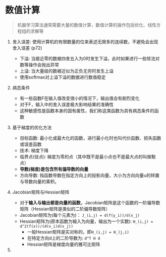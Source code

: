 # 数值计算
> 机器学习算法通常需要大量的数值计算，数值计算的操作包括优化、线性方程组的求解等

1. 舍入误差: 使用计算机的有限数量的位来表述无限多的连续数，不避免会出现舍入误差  (p72)
    - 下溢: 当接近零的数被四舍五入为0时发生下溢，此时如果进行一些除法对数等操作会抛出异常
    - 上溢: 当大量级的数被近似为正负无穷时发生上溢
    - 使用softmax对上溢下溢的数据进行数值稳定

2. 病态条件
    - 有一些函数F在输入值改变很小的情况下，输出值会有剧烈变化
    - 对于F，输入中的舍入误差极大影响结果的准确性
    - 这种敏感性是函数本身的固有属性，我们称这类函数为具有病态条件的函数

3. 基于梯度的优化方法
    - 目标函数: 最小化或最大化的函数，进行最小化时也叫代价函数、损失函数或误差函数
    - 技术: 梯度下降
    - 临界点(驻点): 梯度为零的点（其中既不是最小点也不是最大点的叫做鞍点）
    - **导数(梯度)是包含所有偏导数的向量**
    - 方向导数: 指函数导数在指定方向上的投影向量，大小为方向向量u的转置与导数向量的乘积。
    
4. Jacobian矩阵与Hessian矩阵
    - 对于**输入与输出都是向量的函数**，Jacobian矩阵是这个函数的一阶偏导数矩阵（Hessian矩阵是类似的二阶偏导数矩阵）
    - Jacobian矩阵为(每个元素为)： `J_(i,j) = d(f(y_i))/d(x_j)` 
    - Hessian矩阵为(原本函数为输入为向量，输出为一个实数): `H_(i,j) = d^2(f(x))/(d(x_i)d(x_j))`
        - 一般Hessian矩阵是实对称的，即`H_(i,j) = H_(j,i)`
        - 在特定方向d上的二阶导数为: `d^T H d`
        - Hessian矩阵是梯度向量的雅可比矩阵

5. 

